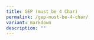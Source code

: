 ```yaml
---
title: GEP (must be 4 Char)
permalink: /gep-must-be-4-char/
variant: markdown
description: ""
---
```

